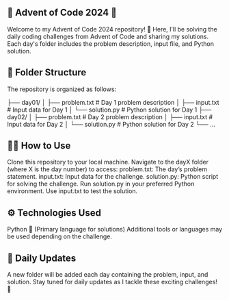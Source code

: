 ## **🎄 Advent of Code 2024 🎄**
Welcome to my Advent of Code 2024 repository! 🎉 Here, I’ll be solving the daily coding challenges from Advent of Code and sharing my solutions. Each day's folder includes the problem description, input file, and Python solution.

## **📁 Folder Structure**
The repository is organized as follows:

├── day01/
│   ├── problem.txt   # Day 1 problem description
│   ├── input.txt     # Input data for Day 1
│   └── solution.py   # Python solution for Day 1
├── day02/
│   ├── problem.txt   # Day 2 problem description
│   ├── input.txt     # Input data for Day 2
│   └── solution.py   # Python solution for Day 2
└── ...

## **🧑‍💻 How to Use**
Clone this repository to your local machine.
Navigate to the dayX folder (where X is the day number) to access:
problem.txt: The day’s problem statement.
input.txt: Input data for the challenge.
solution.py: Python script for solving the challenge.
Run solution.py in your preferred Python environment.
Use input.txt to test the solution.

## **⚙️ Technologies Used**
Python 🐍 (Primary language for solutions)
Additional tools or languages may be used depending on the challenge.

## **📜 Daily Updates**
A new folder will be added each day containing the problem, input, and solution. Stay tuned for daily updates as I tackle these exciting challenges! 🎁
